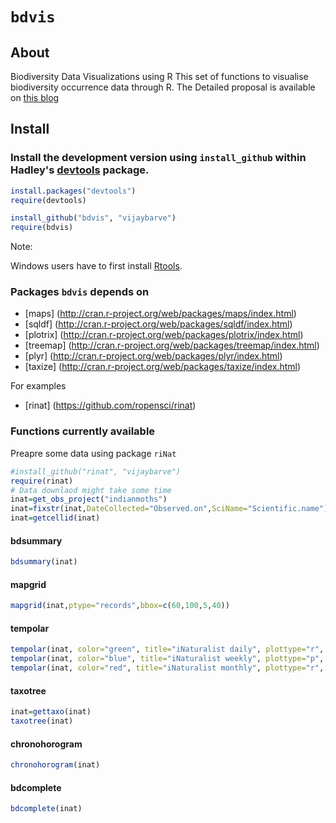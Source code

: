 # `bdvis`


## About
Biodiversity Data Visualizations using R This set of functions to visualise 
biodiversity occurrence data through R. The Detailed proposal is available
on [this blog](http://vijaybarve.wordpress.com/2013/04/29/gsoc-proposal-2013-biodiversity-visualizations-using-r/) 

## Install

### Install the development version using `install_github` within Hadley's [devtools](https://github.com/hadley/devtools) package.

```R
install.packages("devtools")
require(devtools)

install_github("bdvis", "vijaybarve")
require(bdvis)
```

Note: 

Windows users have to first install [Rtools](http://cran.r-project.org/bin/windows/Rtools/).

### Packages `bdvis` depends on
+ [maps] (http://cran.r-project.org/web/packages/maps/index.html)
+ [sqldf] (http://cran.r-project.org/web/packages/sqldf/index.html)
+ [plotrix] (http://cran.r-project.org/web/packages/plotrix/index.html)
+ [treemap] (http://cran.r-project.org/web/packages/treemap/index.html)
+ [plyr] (http://cran.r-project.org/web/packages/plyr/index.html)
+ [taxize] (http://cran.r-project.org/web/packages/taxize/index.html)

For examples
+ [rinat] (https://github.com/ropensci/rinat)


### Functions currently available

Preapre some data using package ````riNat````

```r
#install_github("rinat", "vijaybarve")
require(rinat)
# Data downlaod might take some time
inat=get_obs_project("indianmoths") 
inat=fixstr(inat,DateCollected="Observed.on",SciName="Scientific.name")
inat=getcellid(inat)
```

#### bdsummary

```r
bdsummary(inat)
```

#### mapgrid

```r
mapgrid(inat,ptype="records",bbox=c(60,100,5,40))
```

#### tempolar
```r
tempolar(inat, color="green", title="iNaturalist daily", plottype="r", timescale="d")
tempolar(inat, color="blue", title="iNaturalist weekly", plottype="p", timescale="w")
tempolar(inat, color="red", title="iNaturalist monthly", plottype="r", timescale="m")
```
#### taxotree

```r
inat=gettaxo(inat)
taxotree(inat)
```

#### chronohorogram

```r
chronohorogram(inat)
```

#### bdcomplete

```r
bdcomplete(inat)
```
